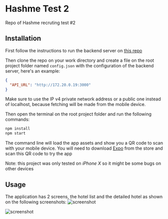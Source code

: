# Hashme Test 2

Repo of Hashme recruting test #2

## Installation
First follow the instructions to run the backend server on [this repo](https://github.com/fmiras/hashme-test-1)

Then clone the repo on your work directory and create a file on the root project folder named `config.json` with the configuration of the backend server, here's an example:
```json
{
  "API_URL": "http://172.20.0.19:3000"
}
```
Make sure to use the IP v4 private network address or a public one instead of localhost, because fetching will be made from the mobile device.


Then open the terminal on the root project folder and run the following commands:
```bash
npm install
npm start
```
The command line will load the app assets and show you a QR code to scan with your mobile device. You will need to download [Expo](https://expo.io) from the store and scan this QR code to try the app

Note: this project was only tested on *iPhone X* so it might be some bugs on other devices

## Usage
The application has 2 screens, the hotel list and the detailed hotel as shown on the following screenshots:
![screenshot](https://i.imgur.com/bvLO6aJ.jpg)

![screenshot](https://i.imgur.com/D30bXe1.jpg)
